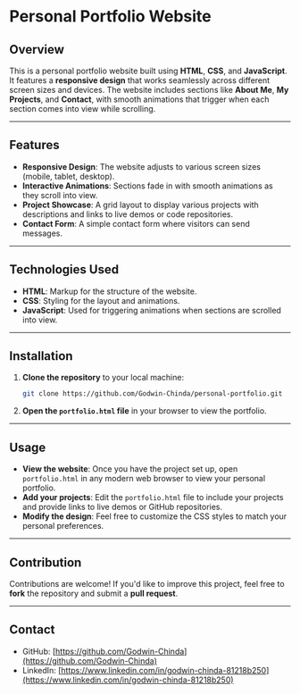 # Personal Portfolio Website

## Overview
This is a personal portfolio website built using **HTML**, **CSS**, and **JavaScript**. It features a **responsive design** that works seamlessly across different screen sizes and devices. The website includes sections like **About Me**, **My Projects**, and **Contact**, with smooth animations that trigger when each section comes into view while scrolling.

---

## Features
- **Responsive Design**: The website adjusts to various screen sizes (mobile, tablet, desktop).
- **Interactive Animations**: Sections fade in with smooth animations as they scroll into view.
- **Project Showcase**: A grid layout to display various projects with descriptions and links to live demos or code repositories.
- **Contact Form**: A simple contact form where visitors can send messages.

---

## Technologies Used
- **HTML**: Markup for the structure of the website.
- **CSS**: Styling for the layout and animations.
- **JavaScript**: Used for triggering animations when sections are scrolled into view.

---

## Installation

1. **Clone the repository** to your local machine:
    ```bash
    git clone https://github.com/Godwin-Chinda/personal-portfolio.git
    ```

2. **Open the `portfolio.html` file** in your browser to view the portfolio.

---

## Usage

- **View the website**: Once you have the project set up, open `portfolio.html` in any modern web browser to view your personal portfolio.
- **Add your projects**: Edit the `portfolio.html` file to include your projects and provide links to live demos or GitHub repositories.
- **Modify the design**: Feel free to customize the CSS styles to match your personal preferences.

---

## Contribution

Contributions are welcome! If you'd like to improve this project, feel free to **fork** the repository and submit a **pull request**.

---

## Contact

- GitHub: [https://github.com/Godwin-Chinda](https://github.com/Godwin-Chinda)
- LinkedIn: [https://www.linkedin.com/in/godwin-chinda-81218b250](https://www.linkedin.com/in/godwin-chinda-81218b250)
